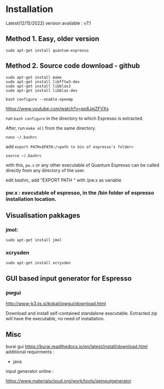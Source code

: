 





# Installation

Latest(12/15/2022) version available : v7.1
## Method 1. Easy, older version
```
sudo apt-get install quantum-espresso
```
## Method 2. Source code download - github
```
sudo apt-get install make
sudo apt-get install libfftw3-dev
sudo apt-get install libblas3
sudo apt-get install libblas-dev
```
```
bash configure --enable-openmp
```
https://www.youtube.com/watch?v=pp8JeiZFVXs

run ```bash configure``` in the directory to which Espresso is extracted.

After, run ```make all``` from the same directory.
```
nano ~/.bashrc
```
add `export PATH=$PATH:/<path to bin of espresso's folder>`
```
source ~/.bashrc
```
with this, `pw.x` or any other executable of Quantum Espresso can be called directly from any directory of the user.

edit bashrc, add "EXPORT PATH " with <path>/pw.x as variable
### pw.x  : executable of espresso, in the /bin folder of espresso installation location.

## Visualisation pakkages
### jmol:
```
sudo apt-get install jmol
```
### xcrysden
```
sudo apt-get install xcrysden
```
## GUI based input generator for Espresso
### pwgui

http://www-k3.ijs.si/kokalj/pwgui/download.html

Download and install self-contained standalone executable.
Extracted zip will have the executable, no need of installation.

## Misc

burai gui
https://burai.readthedocs.io/en/latest/install/download.html
additional requirments :
+ java 

input generator online :

https://www.materialscloud.org/work/tools/qeinputgenerator
